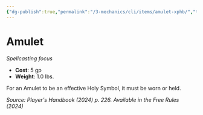```yaml
---
{"dg-publish":true,"permalink":"/3-mechanics/cli/items/amulet-xphb/","tags":["ttrpg-cli/compendium/src/5e/xphb","ttrpg-cli/item/gear/spellcasting-focus","ttrpg-cli/item/rarity/none"],"noteIcon":""}
---
```


# Amulet
*Spellcasting focus*  


- **Cost**: 5 gp
- **Weight**: 1.0 lbs.

For an Amulet to be an effective Holy Symbol, it must be worn or held.

*Source: Player's Handbook (2024) p. 226. Available in the Free Rules (2024)*